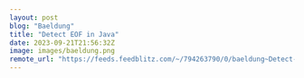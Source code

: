 ```yaml
---
layout: post
blog: "Baeldung"
title: "Detect EOF in Java"
date: 2023-09-21T21:56:32Z
image: images/baeldung.png
remote_url: "https://feeds.feedblitz.com/~/794263790/0/baeldung~Detect-EOF-in-Java"
---
```


